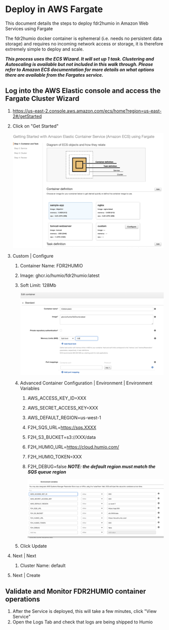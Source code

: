 # Deploy in AWS Fargate

This document details the steps to deploy fdr2humio in Amazon Web Services using Fargate

The fdr2humio docker container is ephemeral (i.e. needs no persistent data storage) and requires no incoming network access or storage, it is therefore extremely simple to deploy and scale.

***This process uses the ECS Wizard. It will set up 1 task. Clustering and Autoscaling is available but not included in this walk through. Please refer to Amazon ECS documentation for more details on what options there are available from the Fargates service.***

## Log into the AWS Elastic console and access the Fargate Cluster Wizard

1. https://us-east-2.console.aws.amazon.com/ecs/home?region=us-east-2#/getStarted
2. Click on "Get Started"

	![img](img/Fargate1.png)

4. Custom | Configure
	1. Container Name: FDR2HUMIO
	2. Image: ghcr.io/humio/fdr2humio:latest
	3. Soft Limit: 128Mb

		![img](img/Fargate2.png)

	4. Advanced Container Configuration | Environment | Environment Variables
		1. AWS_ACCESS_KEY_ID=XXX
		2. AWS_SECRET_ACCESS_KEY=XXX
		3. AWS_DEFAULT_REGION=us-west-1
		4. F2H_SQS_URL=https://sqs.XXXX
		5. F2H_S3_BUCKET=s3://XXX/data
		6. F2H_HUMIO_URL=https://cloud.humio.com/
		7. F2H_HUMIO_TOKEN=XXX
		8. F2H_DEBUG=false
			***NOTE: the default region must match the SQS queue region***
			
			![img](img/Fargate3.png)
			
	5. Click Update

4. Next | Next
	1. Cluster Name: default
5. Next | Create
## Validate and Monitor FDR2HUMIO container operations
1. After the Service is deployed, this will take a few minutes, click "View Service"
2. Open the Logs Tab and check that logs are being shipped to Humio
